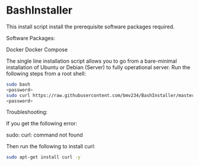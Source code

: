 # BashInstaller

This install script install the prerequisite software packages required.

Software Packages:

Docker
Docker Compose

The single line installation script allows you to go from a bare-minimal installation of Ubuntu or Debian (Server) to fully operational server. Run the following steps from a root shell:

```bash
sudo bash
<password>
sudo curl https://raw.githubusercontent.com/bmv234/BashInstaller/master/install.sh | bash
<password>
```

Troubleshooting:

If you get the following error:

sudo: curl: command not found

Then run the following to install curl:

```bash
sudo apt-get install curl -y
```
